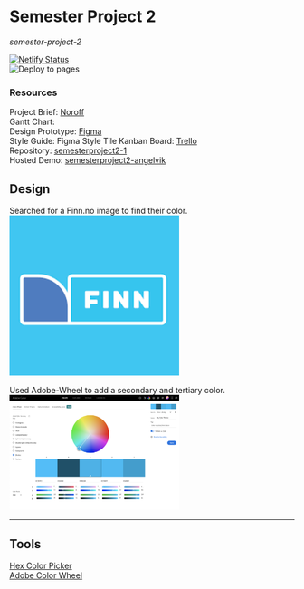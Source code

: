 # Semester Project 2
_semester-project-2_

[![Netlify Status](https://api.netlify.com/api/v1/badges/8351bb72-cb2f-4acd-9641-31a9d3ca7da8/deploy-status)](https://app.netlify.com/sites/semester-project-2/deploys)  
![Deploy to pages](https://github.com/siljeangelvik/semester-project-2/actions/workflows/pages.yml/badge.svg)

### Resources

Project Brief: [Noroff](https://noroff-content.gitlab.io/feu/semester-project-2/brief.html#required-links)  
Gantt Chart:  
Design Prototype: [Figma](https://www.figma.com/file/UyExWTgQEUySgt6Id8BKg1/Style-Tile?node-id=2%3A2&t=H3mrxOhAxbzwXgIE-0)  
Style Guide: Figma Style Tile
Kanban Board: [Trello](https://trello.com/b/BqgXk4Ij/semester-project-2)  
Repository: [semesterproject2-1](https://github.com/siljeangelvik/semesterproject2-1)  
Hosted Demo: [semesterproject2-angelvik](https://semesterproject2-angelvik.netlify.app/)


## Design
Searched for a Finn.no image to find their color.  
<img alt="finn-logo-color" src="resources/images/finn.png" width="300">

Used Adobe-Wheel to add a secondary and tertiary color.  
<img alt="adobe-color-wheel" src="resources/images/color-wheel.png" width="300">

---
## Tools

[Hex Color Picker](https://imagecolorpicker.com/en)  
[Adobe Color Wheel](https://color.adobe.com/create/color-wheel)  

